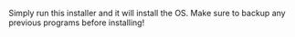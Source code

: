 Simply run this installer and it will install the OS. Make sure to backup any previous programs before installing!